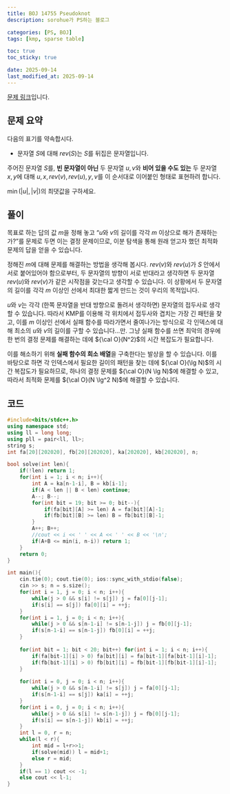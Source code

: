 ```yaml
---
title: BOJ 14755 Pseudoknot
description: sorohue가 PS하는 블로그

categories: [PS, BOJ]
tags: [kmp, sparse table]

toc: true
toc_sticky: true

date: 2025-09-14
last_modified_at: 2025-09-14
---
```


[문제 링크](https://boj.kr/14755)입니다.

## 문제 요약

다음의 표기를 약속합시다.

- 문자열 $S$에 대해 $rev(S)$는 $S$를 뒤집은 문자열입니다.

주어진 문자열 $S$를, **빈 문자열이 아닌** 두 문자열 $u,v$와 **비어 있을 수도 있는** 두 문자열 $x, y$에 대해 $u,x,rev(v), rev(u),y,v$를 이 순서대로 이어붙인 형태로 표현하려 합니다.

$\min(\vert u \vert, \vert v \vert)$의 최댓값을 구하세요.

## 풀이

목표로 하는 답의 값 $m$을 정해 놓고 “$u$와 $v$의 길이를 각각 $m$ 이상으로 해가 존재하는가?”를 문제로 두면 이는 결정 문제이므로, 이분 탐색을 통해 원래 얻고자 했던 최적화 문제의 답을 얻을 수 있습니다.

정해진 $m$에 대해 문제를 해결하는 방법을 생각해 봅시다. $rev(v)$와 $rev(u)$가 $S$ 안에서 서로 붙어있어야 함으로부터, 두 문자열의 방향이 서로 반대라고 생각하면 두 문자열 $rev(u)$와 $rev(v)$가 같은 시작점을 갖는다고 생각할 수 있습니다. 이 상황에서 두 문자열의 길이를 각각 $m$ 이상인 선에서 최대한 짧게 만드는 것이 우리의 목적입니다.

$u$와 $v$는 각각 (한쪽 문자열을 반대 방향으로 돌려서 생각하면) 문자열의 접두사로 생각할 수 있습니다. 따라서 KMP를 이용해 각 위치에서 접두사와 겹치는 가장 긴 패턴을 찾고, 이를 $m$ 이상인 선에서 실패 함수를 따라가면서 줄여나가는 방식으로 각 인덱스에 대해 최소의 $u$와 $v$의 길이를 구할 수 있습니다…만. 그냥 실패 함수를 쓰면 최악의 경우에 한 번의 결정 문제를 해결하는 데에 ${\cal O}(N^2)$의 시간 복잡도가 필요합니다.

이를 해소하기 위해 **실패 함수의 희소 배열**을 구축한다는 발상을 할 수 있습니다. 이를 바탕으로 하면 각 인덱스에서 필요한 길이의 패턴을 찾는 데에 ${\cal O}(\lg N)$의 시간 복잡도가 필요하므로, 하나의 결정 문제를 ${\cal O}(N \lg N)$에 해결할 수 있고, 따라서 최적화 문제를 ${\cal O}(N \lg^2 N)$에 해결할 수 있습니다.

## 코드

```cpp
#include<bits/stdc++.h>
using namespace std;
using ll = long long;
using pll = pair<ll, ll>;
string s;
int fa[20][202020], fb[20][202020], ka[202020], kb[202020], n;

bool solve(int len){
    if(!len) return 1;
    for(int i = 1; i < n; i++){
        int A = ka[n-1-i], B = kb[i-1];
        if(A < len || B < len) continue;
        A--; B--;
        for(int bit = 19; bit >= 0; bit--){
            if(fa[bit][A] >= len) A = fa[bit][A]-1;
            if(fb[bit][B] >= len) B = fb[bit][B]-1;
        }
        A++; B++;
        //cout << i << ' ' << A << ' ' << B << '\n';
        if(A+B <= min(i, n-i)) return 1;
    }
    return 0;
}

int main(){
    cin.tie(0); cout.tie(0); ios::sync_with_stdio(false);
    cin >> s; n = s.size();
    for(int i = 1, j = 0; i < n; i++){
        while(j > 0 && s[i] != s[j]) j = fa[0][j-1];
        if(s[i] == s[j]) fa[0][i] = ++j;
    }
    for(int i = 1, j = 0; i < n; i++){
        while(j > 0 && s[n-1-i] != s[n-1-j]) j = fb[0][j-1];
        if(s[n-1-i] == s[n-1-j]) fb[0][i] = ++j;
    }
    
    for(int bit = 1; bit < 20; bit++) for(int i = 1; i < n; i++){
        if(fa[bit-1][i] > 0) fa[bit][i] = fa[bit-1][fa[bit-1][i]-1];
        if(fb[bit-1][i] > 0) fb[bit][i] = fb[bit-1][fb[bit-1][i]-1];
    }
    
    for(int i = 0, j = 0; i < n; i++){
        while(j > 0 && s[n-1-i] != s[j]) j = fa[0][j-1];
        if(s[n-1-i] == s[j]) ka[i] = ++j;
    }
    for(int i = 0, j = 0; i < n; i++){
        while(j > 0 && s[i] != s[n-1-j]) j = fb[0][j-1];
        if(s[i] == s[n-1-j]) kb[i] = ++j;
    }
    int l = 0, r = n;
    while(l < r){
        int mid = l+r>>1;
        if(solve(mid)) l = mid+1;
        else r = mid;
    }
    if(l == 1) cout << -1;
    else cout << l-1;
}
```
